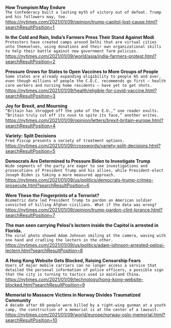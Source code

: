 **How Trumpism May Endure**\
`The Confederacy built a lasting myth of victory out of defeat. Trump and his followers may, too.`\
https://nytimes.com/2021/01/09/opinion/trump-capitol-lost-cause.html?searchResultPosition=1

**In the Cold and Rain, India’s Farmers Press Their Stand Against Modi**\
`Protesters have created camps around Delhi that are virtual cities unto themselves, using donations and their own organizational skills to help their battle against new government farm policies.`\
https://nytimes.com/2021/01/09/world/asia/india-farmers-protest.html?searchResultPosition=2

**Pressure Grows for States to Open Vaccines to More Groups of People**\
`Some states are already expanding eligibility to people 65 and over, even though millions of people the C.D.C. recommends go first — health care workers and nursing home residents — have yet to get shots.`\
https://nytimes.com/2021/01/09/health/eligible-for-covid-vaccine.html?searchResultPosition=3

**Joy for Brexit, and Mourning**\
`“Britain has shrugged off the yoke of the E.U.,” one reader exults. “Britain truly cut off its nose to spite its face,” another writes.`\
https://nytimes.com/2021/01/09/opinion/letters/brexit-britain-europe.html?searchResultPosition=4

**Variety: Split Decisions**\
`Fred Piscop presents a variety of treatment options.`\
https://nytimes.com/2021/01/09/crosswords/variety-split-decisions.html?searchResultPosition=5

**Democrats Are Determined to Pressure Biden to Investigate Trump**\
`Wide segments of the party are eager to see investigations and prosecutions of President Trump and his allies, while President-elect Joseph Biden is taking a more measured approach.`\
https://nytimes.com/2021/01/09/us/politics/democrats-trump-crimes-prosecute.html?searchResultPosition=6

**Were These the Fingerprints of a Terrorist?**\
`Biometric data led President Trump to pardon an American soldier convicted of killing Afghan civilians. What if the data was wrong?`\
https://nytimes.com/2021/01/09/opinion/trump-pardon-clint-lorance.html?searchResultPosition=7

**The man seen carrying Pelosi’s lectern inside the Capitol is arrested in Florida.**\
`The viral photo showed Adam Johnson smiling at the camera, waving with one hand and cradling the lectern in the other.`\
https://nytimes.com/2021/01/09/us/politics/adam-johnson-arrested-pelosi-lectern.html?searchResultPosition=8

**A Hong Kong Website Gets Blocked, Raising Censorship Fears**\
`Users of major mobile carriers can no longer access a service that detailed the personal information of police officers, a possible sign that the city is turning to tactics used in mainland China.`\
https://nytimes.com/2021/01/09/technology/hong-kong-website-blocked.html?searchResultPosition=9

**Memorial to Massacre Victims in Norway Divides Traumatized Community**\
`A decade after 69 people were killed by a right-wing gunman at a youth camp, the construction of a memorial is at the center of a lawsuit.`\
https://nytimes.com/2021/01/09/world/europe/norway-oslo-memorial.html?searchResultPosition=10


